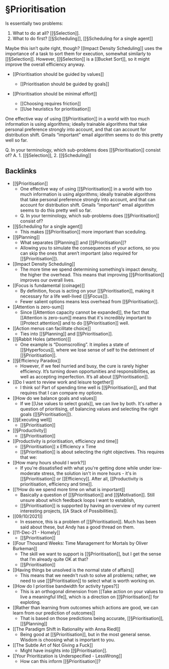 # §Prioritisation
Is essentially two problems:
1. What to do at all? [[§Selection]].
2. What to do first? [[§Scheduling]], [[§Scheduling for a single agent]]

Maybe this isn’t quite right, though? [[Impact Density Scheduling]] uses the importance of a task to sort them for execution, somewhat similarly to [[§Selection]]. However, [[§Selection]] is a [[Bucket Sort]], so it might improve the overall efficiency anyway.

* [[Prioritisation should be guided by values]]
	* [[Prioritisation should be guided by goals]]

* [[Prioritisation should be minimal effort]]
	* [[Choosing requires friction]]
	* [[Use heuristics for prioritisation]]

One effective way of using [[§Prioritisation]] in a world with too much information is using algorithms; ideally trainable algorithms that take personal preference strongly into account, and that can account for distribution shift. Gmails “important” email algorithm seems to do this pretty well so far. 

Q. In your terminology, which sub-problems does [[§Prioritisation]] consist of?
A. 1. [[§Selection]], 2. [[§Scheduling]]


## Backlinks
* [[§Prioritisation]]
	* One effective way of using [[§Prioritisation]] in a world with too much information is using algorithms; ideally trainable algorithms that take personal preference strongly into account, and that can account for distribution shift. Gmails “important” email algorithm seems to do this pretty well so far. 
	* Q. In your terminology, which sub-problems does [[§Prioritisation]] consist of?
* [[§Scheduling for a single agent]]
	* This makes [[§Prioritisation]] more important than sceduling.
* [[§Planning]]
	* What separates [[Planning]] and [[§Prioritisation]]?
	* Allowing you to simulate the consequences of your actions, so you can skip the ones that aren’t important (also required for [[§Prioritisation]]).
* [[Impact Density Scheduling]]
	* The more time we spend determining something’s impact density, the higher the overhead. This means that improving [[§Prioritisation]] improves our overall lives.
* [[Focus is fundamental (coinage)]]
	* By definition, focus is acting on your [[§Prioritisation]], making it necessary for a life well-lived ([[§Focus]]). 
	* Fewer salient options means less overhead from [[§Prioritisation]].
* [[Attention is zero-sum]]
	* Since [[Attention capacity cannot be expanded]], the fact that [[Attention is zero-sum]] means that it's incredibly important to [[Protect attention]] and to do [[§Prioritisation]] well.
* [[Action menus can facilitate choice]]
	* Ties into [[§Planning]] and [[§Prioritisation]].
* [[§Rabbit Holes (attention)]]
	* One example is “Doomscrolling”. It implies a state of [[§Hyperfocus]], where we lose sense of self to the detriment of [[§Prioritisation]].
* [[§Efficiency Paradox]]
	* However, if we feel hurried and busy, the cure is rarely higher efficiency. It’s turning down opportunities and responsibilities, as well as accepting imperfection. It’s all about [[§Prioritisation]].
* [[Do I want to review work and leisure together]]
	* I think so! Part of spending time well is [[§Prioritisation]], and that requires that I can compare my options. 
* [[How do we balance goals and values]]
	* If we [[Use values to select goals]], we can live by both. It's rather a question of prioritising, of balancing values and selecting the right goals ([[§Prioritisation]]).
* [[§Executing well]]
	* [[§Prioritisation]]
* [[§Productivity]]
	* [[§Prioritisation]]
* [[Productivity is prioritisation, efficiency and time]]
	* [[§Prioritisation]]  x Efficiency x Time
	* [[§Prioritisation]] is about selecting the right objectives. This requires that we:
* [[How many hours should I work?]]
	* If you're dissatisfied with what you're getting done while under low-moderate stress, the solution isn't in more hours - it's in [[§Prioritisation]] or [[Efficiency]]. After all, [[Productivity is prioritisation, efficiency and time]].
* [[?How do we spend more time on what is important]]
	* Basically a question of [[§Prioritisation]] and [[§Motivation]]. Still unsure about which feedback loops I want to establish, 
	* [[§Prioritisation]] is supported by having an overview of my current interesting projects, [[A Stack of Possibilities]].
* [[09/10/2021]]
	* In essence, this is a problem of [[§Prioritisation]]. Much has been said about these, but Andy has a good thread on them.
* [[11-Dec-21 - Homely]]
	* [[§Prioritisation]]
* [[Four Thousand Weeks: Time Management for Mortals by Oliver Burkeman]]
	* The skill we want to support is [[§Prioritisation]], but I get the sense that I’m already quite OK at that?
	* [[§Prioritisation]]
* [[Having things be unsolved is the normal state of affairs]]
	* This means that we needn't rush to solve all problems; rather, we need to use [[§Prioritisation]] to select what is worth working on.
* [[How do I prioritise bandwidth for activity types?]]
	* This is an orthogonal dimension from [[Take action on your values to live a meaningful life]], which is a direction on [[§Prioritisation]] for exploting.
* [[Rather than learning from outcomes which actions are good, we can learn from our prediction of outcomes]]
	* That is based on those predictions being accurate, [[§Prioritisation]], [[§Planning]]
* [[The Paradigm Shift in Rationality with Anna Riedl]]
	* Being good at [[§Prioritisation]], but in the most general sense. Wisdom is choosing what is important to you. 
* [[The Subtle Art of Not Giving a Fuck]]
	* Might have insights into [[§Prioritisation]].
* [[Your Prioritization is Underspecified - LessWrong]]
	* How can this inform [[§Prioritisation]]?

<!-- {BearID:7083E43F-1FD5-4456-A1D1-3D0E95773ED6-39769-00003204B742FCB3} -->

